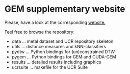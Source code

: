 GEM supplementary website
===

Please, have a look at the corresponding [website.](http://gravitino.github.io/gem/)

Feel free to browse the repository:

- data ... metal dataset and UCR repository skeleton 
- utils ... distance measures and kNN-classifiers 
- pydtw ... Python bindings for (un)constrained DTW 
- pygem ... Python bindings for GEM and CUDA-GEM 
- results ... detailed results including graphics 
- ucrsuite ... makefile for the UCR Suite

